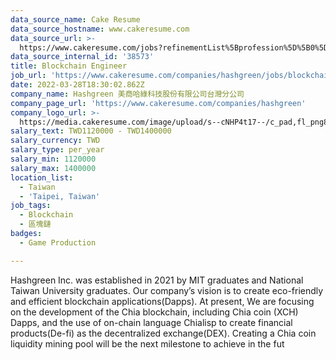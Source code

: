 ```yaml
---
data_source_name: Cake Resume
data_source_hostname: www.cakeresume.com
data_source_url: >-
  https://www.cakeresume.com/jobs?refinementList%5Bprofession%5D%5B0%5D=game-production&range%5Bsalary_range%5D%5Bmin%5D=1000000
data_source_internal_id: '38573'
title: Blockchain Engineer
job_url: 'https://www.cakeresume.com/companies/hashgreen/jobs/blockchain-engineer-7738e1'
date: 2022-03-28T18:30:02.862Z
company_name: Hashgreen 美商哈綠科技股份有限公司台灣分公司
company_page_url: 'https://www.cakeresume.com/companies/hashgreen'
company_logo_url: >-
  https://media.cakeresume.com/image/upload/s--cNHP4t17--/c_pad,fl_png8,h_200,w_200/v1648224072/rpmkdjzeyjyav4zkdpmt.png
salary_text: TWD1120000 - TWD1400000
salary_currency: TWD
salary_type: per_year
salary_min: 1120000
salary_max: 1400000
location_list:
  - Taiwan
  - 'Taipei, Taiwan'
job_tags:
  - Blockchain
  - 區塊鏈
badges:
  - Game Production

---
```


Hashgreen Inc. was established in 2021 by MIT graduates and National Taiwan University graduates. Our company’s vision is to create eco-friendly and efficient blockchain applications(Dapps). At present, We are focusing on the development of the Chia blockchain, including Chia coin (XCH) Dapps, and the use of on-chain language Chialisp to create financial products(De-fi) as the decentralized exchange(DEX). Creating a Chia coin liquidity mining pool will be the next milestone to achieve in the fut